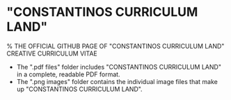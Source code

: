 # "CONSTANTINOS CURRICULUM LAND"

% THE OFFICIAL GITHUB PAGE OF "CONSTANTINOS CURRICULUM LAND" CREATIVE CURRICULUM VITAE

* The ".pdf files" folder includes "CONSTANTINOS CURRICULUM LAND" in a complete, readable PDF format.
* The ".png images" folder contains the individual image files that make up "CONSTANTINOS CURRICULUM LAND".



